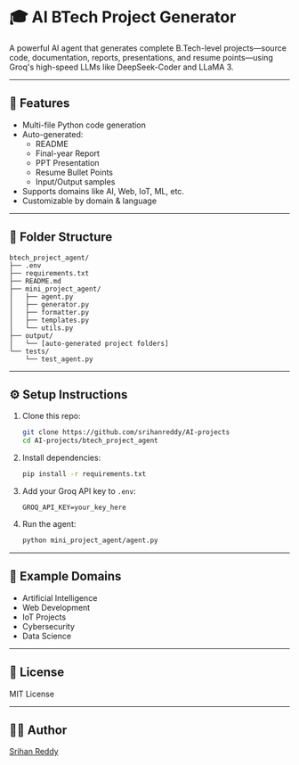 # 🎓 AI BTech Project Generator

A powerful AI agent that generates complete B.Tech-level projects—source code, documentation, reports, presentations, and resume points—using Groq's high-speed LLMs like DeepSeek-Coder and LLaMA 3.

---

## 🚀 Features

- Multi-file Python code generation
- Auto-generated:
  - README
  - Final-year Report
  - PPT Presentation
  - Resume Bullet Points
  - Input/Output samples
- Supports domains like AI, Web, IoT, ML, etc.
- Customizable by domain & language

---

## 📁 Folder Structure

```
btech_project_agent/
├── .env
├── requirements.txt
├── README.md
├── mini_project_agent/
│   ├── agent.py
│   ├── generator.py
│   ├── formatter.py
│   ├── templates.py
│   └── utils.py
├── output/
│   └── [auto-generated project folders]
└── tests/
    └── test_agent.py
```

---

## ⚙️ Setup Instructions

1. Clone this repo:
   ```bash
   git clone https://github.com/srihanreddy/AI-projects
   cd AI-projects/btech_project_agent
   ```

2. Install dependencies:
   ```bash
   pip install -r requirements.txt
   ```

3. Add your Groq API key to `.env`:
   ```
   GROQ_API_KEY=your_key_here
   ```

4. Run the agent:
   ```bash
   python mini_project_agent/agent.py
   ```

---

## 🧪 Example Domains

- Artificial Intelligence
- Web Development
- IoT Projects
- Cybersecurity
- Data Science

---

## 📄 License

MIT License

---

## 👨‍💻 Author

[Srihan Reddy](https://github.com/srihanreddy)

